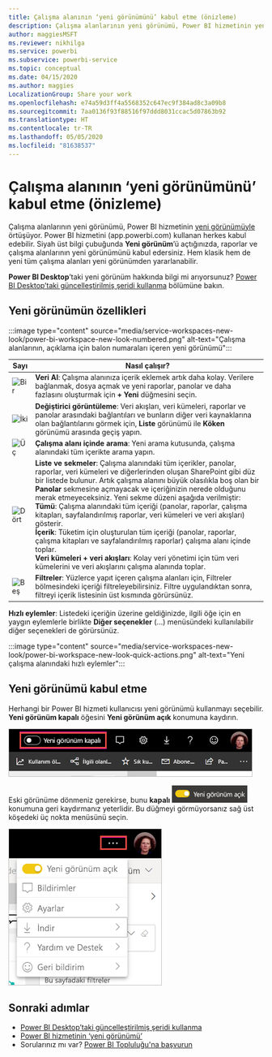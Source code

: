 ```yaml
---
title: Çalışma alanının ‘yeni görünümünü’ kabul etme (önizleme)
description: Çalışma alanlarının yeni görünümü, Power BI hizmetinin yeni görünümüyle örtüşüyor.
author: maggiesMSFT
ms.reviewer: nikhilga
ms.service: powerbi
ms.subservice: powerbi-service
ms.topic: conceptual
ms.date: 04/15/2020
ms.author: maggies
LocalizationGroup: Share your work
ms.openlocfilehash: e74a59d3ff4a5568352c647ec9f384ad8c3a09b8
ms.sourcegitcommit: 7aa0136f93f88516f97ddd8031ccac5d07863b92
ms.translationtype: HT
ms.contentlocale: tr-TR
ms.lasthandoff: 05/05/2020
ms.locfileid: "81638537"
---
```

# <a name="opt-in-to-the-workspace-new-look-preview"></a>Çalışma alanının ‘yeni görünümünü’ kabul etme (önizleme)

Çalışma alanlarının yeni görünümü, Power BI hizmetinin [yeni görünümüyle](../service-new-look.md) örtüşüyor. Power BI hizmetini (app.powerbi.com) kullanan herkes kabul edebilir. Siyah üst bilgi çubuğunda **Yeni görünüm**’ü açtığınızda, raporlar ve çalışma alanlarının yeni görünümünü kabul edersiniz. Hem klasik hem de yeni tüm çalışma alanları yeni görünümden yararlanabilir.

**Power BI Desktop**’taki yeni görünüm hakkında bilgi mi arıyorsunuz? [Power BI Desktop’taki güncelleştirilmiş şeridi kullanma](../desktop-ribbon.md) bölümüne bakın.

## <a name="features-of-the-new-look"></a>Yeni görünümün özellikleri

:::image type="content" source="media/service-workspaces-new-look/power-bi-workspace-new-look-numbered.png" alt-text="Çalışma alanlarının, açıklama için balon numaraları içeren yeni görünümü":::

|Sayı  |Nasıl çalışır? |
|---------|---------|
|  ![Bir](media/service-workspaces-new-look/circle-one.png)  | **Veri Al**: Çalışma alanınıza içerik eklemek artık daha kolay. Verilere bağlanmak, dosya açmak ve yeni raporlar, panolar ve daha fazlasını oluşturmak için **+ Yeni** düğmesini seçin.  |
| ![İki](media/service-workspaces-new-look/circle-two.png)  | **Değiştirici görüntüleme**: Veri akışları, veri kümeleri, raporlar ve panolar arasındaki bağlantıları ve bunların diğer veri kaynaklarına olan bağlantılarını görmek için, **Liste** görünümü ile **Köken** görünümü arasında geçiş yapın. |
| ![Üç](media/service-workspaces-new-look/circle-three.png) | **Çalışma alanı içinde arama**: Yeni arama kutusunda, çalışma alanındaki tüm içerikte arama yapın.  |
| ![Dört](media/service-workspaces-new-look/circle-four.png)  | **Liste ve sekmeler**: Çalışma alanındaki tüm içerikler, panolar, raporlar, veri kümeleri ve diğerlerinden oluşan SharePoint gibi düz bir listede bulunur. Artık çalışma alanını büyük olasılıkla boş olan bir **Panolar** sekmesine açmayacak ve içeriğinizin nerede olduğunu merak etmeyeceksiniz. Yeni sekme düzeni aşağıda verilmiştir: <br>**Tümü**: Çalışma alanındaki tüm içeriği (panolar, raporlar, çalışma kitapları, sayfalandırılmış raporlar, veri kümeleri ve veri akışları) gösterir. <br>**İçerik**: Tüketim için oluşturulan tüm içeriği (panolar, raporlar, çalışma kitapları ve sayfalandırılmış raporlar) çalışma alanı içinde toplar. <br>**Veri kümeleri + veri akışları**: Kolay veri yönetimi için tüm veri kümelerini ve veri akışlarını çalışma alanında toplar. |
| ![Beş](media/service-workspaces-new-look/circle-five.png) | **Filtreler**: Yüzlerce yapıt içeren çalışma alanları için, Filtreler bölmesindeki içeriği filtreleyebilirsiniz. Filtre uygulandıktan sonra, filtreyi içerik listesinin üst kısmında görürsünüz. |

**Hızlı eylemler**: Listedeki içeriğin üzerine geldiğinizde, ilgili öğe için en yaygın eylemlerle birlikte **Diğer seçenekler** (...) menüsündeki kullanılabilir diğer seçenekleri de görürsünüz.

:::image type="content" source="media/service-workspaces-new-look/power-bi-workspace-new-look-quick-actions.png" alt-text="Yeni çalışma alanındaki hızlı eylemler":::

## <a name="opt-in-to-the-new-look"></a>Yeni görünümü kabul etme

Herhangi bir Power BI hizmeti kullanıcısı yeni görünümü kullanmayı seçebilir. **Yeni görünüm kapalı** öğesini **Yeni görünüm açık** konumuna kaydırın.

![Yeni görünümü kabul etme](media/service-workspaces-new-look/power-bi-new-look-off.png)

Eski görünüme dönmeniz gerekirse, bunu **kapalı** ![Yeni görünüm açık](media/service-workspaces-new-look/power-bi-new-look-toggle-on.png) konumuna geri kaydırmanız yeterlidir. Bu düğmeyi görmüyorsanız sağ üst köşedeki üç nokta menüsünü seçin.

![Yeni görünümü geri çevirme](media/service-workspaces-new-look/power-bi-new-look-on.png)

## <a name="next-steps"></a>Sonraki adımlar

- [Power BI Desktop’taki güncelleştirilmiş şeridi kullanma](../desktop-ribbon.md)
- [Power BI hizmetinin ‘yeni görünümü’](../service-new-look.md)
- Sorularınız mı var? [Power BI Topluluğu'na başvurun](https://community.powerbi.com/)

